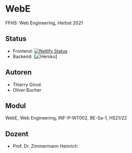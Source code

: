 # WebE
FFHS: Web Engineering, Herbst 2021

## Status

* Frontend: [![Netlify Status](https://api.netlify.com/api/v1/badges/f3b37833-f3dd-4ff0-8cff-df4725b49855/deploy-status)](https://app.netlify.com/sites/pensive-hopper-de434c/deploys)
* Backend: [![Heroku](https://heroku-badge.herokuapp.com/?app=level8)]

## Autoren

* Thierry Girod
* Oliver Bucher

## Modul

WebE, Web Engineering, INF-P-WT002, BE-Sa-1, HS21/22

## Dozent

* Prof. Dr. Zimmermann Heinrich
